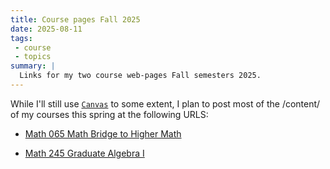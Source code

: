 ```yaml
---
title: Course pages Fall 2025
date: 2025-08-11
tags:
 - course
 - topics
summary: |
  Links for my two course web-pages Fall semesters 2025.
---
```

While I'll still use [`Canvas`](https://canvas.tufts.edu) to some
extent, I plan to post most of the /content/ of my courses this spring
at the following URLS:

- [Math 065 Math Bridge to Higher Math](https://gmcninch.math.tufts.edu/2025-Fa-Math065)

- [Math 245 Graduate Algebra I](https://gmcninch.math.tufts.edu/2025-Sp-Math245)
